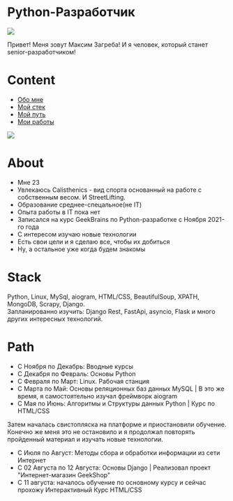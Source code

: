 # Python-Разработчик
<p> <img src="https://media-exp1.licdn.com/dms/image/C4D03AQEi9PONVsZqlg/
profile-displayphoto-shrink_800_800/0/1660300538411?e=1665619200&v=beta&t=
VfOQPL3Oh1bjx-Ya0CDjsTwijKms_ICBIlS3-Jw-h-k"></p>
<p>Привет! Меня зовут Максим Загреба!
И я человек, который станет senior-разработчиком!</p>

# Content

- [Обо мне](#About)
- [Мой стек](#Stack)
- [Мой путь](#Path)
- [Мои работы]()

<p> <img src="https://gb.ru/certificates/1675989.pdf"> </p>


# About 

- Мне 23
- Увлекаюсь Calisthenics - вид спорта основанный на работе с собственным весом. И StreetLifting.
- Образование среднее-спецальное(не IT)
- Опыта работы в IT пока нет
- Записался на курс GeekBrains по Python-разработке с Ноября 2021-го года
- С интересом изучаю новые технологии
- Есть свои цели и я сделаю все, чтобы их добиться
- Ну, а остальное уже когда будем знакомы


# Stack

Python, Linux, MySql, aiogram, HTML/CSS, BeautifulSoup, XPATH, MongoDB, Scrapy, Django.<br>
Запланированно изучить: Django Rest, FastApi, asyncio, Flask и много других интересных технологий.

# Path

- C Ноября по Декабрь: Вводные курсы
- C Декабря по Февраль: Основы Python
- C Февраля по Март: Linux. Рабочая станция
- С Марта по Май: Основы реляционных баз данных MySQL | В это же время, я самостоятельно изучал фреймворк aiogram
- С Мая по Июнь: Алгоритмы и Структуры данных Python | Курс по HTML/CSS
<p>Затем началась свистопляска на платформе и приостановили обучение.
Конечно же меня это не остановило и я продолжал повторять пройденный материал и изучать новые технологии.</p>

- С Июля по Август: Методы сбора и обработки информации из сети Интернет
- С 02 Августа по 12 Августа: Основы Django | Реализовал проект "Интернет-магазин GeekShop"
- С 11 августа: началось обучение по основному курсу и сейчас прохожу Интерактивный Курс HTML/CSS


